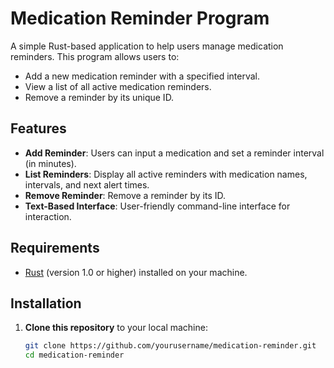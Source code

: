 # Medication Reminder Program

A simple Rust-based application to help users manage medication reminders. This program allows users to:

- Add a new medication reminder with a specified interval.
- View a list of all active medication reminders.
- Remove a reminder by its unique ID.

## Features

- **Add Reminder**: Users can input a medication and set a reminder interval (in minutes).
- **List Reminders**: Display all active reminders with medication names, intervals, and next alert times.
- **Remove Reminder**: Remove a reminder by its ID.
- **Text-Based Interface**: User-friendly command-line interface for interaction.

## Requirements

- [Rust](https://www.rust-lang.org/) (version 1.0 or higher) installed on your machine.

## Installation

1. **Clone this repository** to your local machine:
   
   ```bash
   git clone https://github.com/yourusername/medication-reminder.git
   cd medication-reminder
